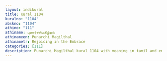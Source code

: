 ```yaml
---
layout: indikural
title: Kural 1104
kuralno: "1104"
abskno: "1104"
athino: "111"
athiname: புணர்ச்சிமகிழ்தல்
athinameen: Punarchi Magilthal
athinametr: Rejoicing in the Embrace
categories: [111]
description: Punarchi Magilthal kural 1104 with meaning in tamil and english 
---
```


